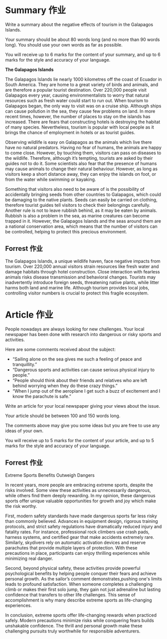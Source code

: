 # Summary 作业
Write a summary about the negative effects of tourism in the Galapagos Islands.

Your summary should be about 80 words long (and no more than 90 words long). You should use your own words as far as possible.

You will receive up to 6 marks for the content of your summary, and up to 6 marks for the style and accuracy of your language.

**The Galapagos Islands**

The Galapagos Islands lie nearly 1000 kilometres off the coast of Ecuador in South America. They are home to a great variety of birds and animals, and are therefore a popular tourist destination. Over 220,000 people visit Galapagos every year, causing environmentalists to worry that natural resources such as fresh water could start to run out. When tourism to Galapagos began, the only way to visit was on a cruise ship. Although ships can cause pollution in the sea, they cause few problems on land. In more recent times, however, the number of places to stay on the islands has increased. There are fears that constructing hotels is destroying the habitat of many species. Nevertheless, tourism is popular with local people as it brings the chance of employment in hotels or as tourist guides.

Observing wildlife is easy on Galapagos as the animals which live there have no natural predators. Having no fear of humans, the animals are happy to come close. However, by touching them, visitors can pass on diseases to the wildlife. Therefore, although it’s tempting, tourists are asked by their guides not to do it. Some scientists also fear that the presence of humans may cause animals to change their natural behaviour. However, as long as visitors keep a short distance away, they can enjoy the islands on foot, or from the water while swimming or kayaking.

Something that visitors also need to be aware of is the possibility of accidentally bringing seeds from other countries to Galapagos, which could be damaging to the native plants. Seeds can easily be carried on clothing, therefore tourist guides tell visitors to check their belongings carefully. Another rule is not to leave rubbish behind, as it may be eaten by animals. Rubbish is also a problem in the sea, as marine creatures can become trapped in it. However, the Galapagos Islands and the seas around them are a national conservation area, which means that the number of visitors can be controlled, helping to protect this precious environment.


## Forrest 作业 
The Galapagos Islands, a unique wildlife haven, face negative impacts from tourism. Over 220,000 annual visitors strain resources like fresh water and damage habitats through hotel construction. Close interaction with fearless animals risks disease transmission and behavioral changes. Tourists may inadvertently introduce foreign seeds, threatening native plants, while litter harms both land and marine life. Although tourism provides local jobs, controlling visitor numbers is crucial to protect this fragile ecosystem.

# Article 作业

People nowadays are always looking for new challenges. Your local newspaper has been done with research into dangerous or risky sports and activities.

Here are some comments received about the subject:
- “Sailing alone on the sea gives me such a feeling of peace and tranquillity.”
- “Dangerous sports and activities can cause serious physical injury to people.”
- “People should think about their friends and relatives who are left behind worrying when they do these crazy things.”
- “When I jump out of the aeroplane I get such a buzz of excitement and I know the parachute is safe.”

Write an article for your local newspaper giving your views about the issue.

Your article should be between 100 and 150 words long.

The comments above may give you some ideas but you are free to use any ideas of your own.

You will receive up to 5 marks for the content of your article, and up to 5 marks for the style and accuracy of your language.

## Forrest 作业
Extreme Sports Benefits Outweigh Dangers

In recent years, more people are embracing extreme sports, despite the risks involved. Some view these activities as unnecessarily dangerous, while others find them deeply rewarding. In my opinion, these dangerous sports offer unique valuable opportunities for growth and joy which make the risk worthy.

First, modern safety standards have made dangerous sports far less risky than commonly believed. Advances in equipment design, rigorous training protocols, and strict safety regulations have dramatically reduced injury and fatality rates. For instance, professional rock climbers use crash pads, harness systems, and certified gear that make accidents extremely rare. Similarly, skydivers rely on automatic activation devices and reserve parachutes that provide multiple layers of protection. With these precautions in place, participants can enjoy thrilling experiences while minimizing real danger.

Second, beyond physical safety, these activities provide powerful psychological benefits by helping people conquer their fears and achieve personal growth. As the sailor’s comment demonstrates,pushing one's limits leads to profound satisfaction. When someone completes a challenging climb or makes their first solo jump, they gain not just adrenaline but lasting confidence that transfers to other life challenges. This sense of accomplishment is why many describe extreme sports as life-changing experiences.

In conclusion, extreme sports offer life-changing rewards when practiced safely. Modern precautions minimize risks while conquering fears builds unshakable confidence. The thrill and personal growth make these challenging pursuits truly worthwhile for responsible adventurers.

